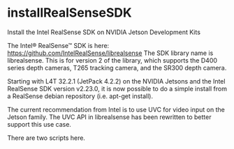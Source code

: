 # installRealSenseSDK
Install the Intel RealSense SDK on NVIDIA Jetson Development Kits

The Intel® RealSense™ SDK is here: https://github.com/IntelRealSense/librealsense
The SDK library name is librealsense. This is for version 2 of the library, which supports
the D400 series depth cameras, T265 tracking camera, and the SR300 depth camera.

Starting with L4T 32.2.1 (JetPack 4.2.2) on the NVIDIA Jetsons and the Intel RealSense SDK 
version v2.23.0, it is now possible to do a simple install from a RealSense debian repository
(i.e. apt-get install).

The current recommendation from Intel is to use UVC for video input on the Jetson family. The
UVC API in librealsense has been rewritten to better support this use case.

There are two scripts here. 
